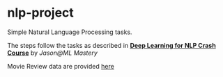 # nlp-project

Simple Natural Language Processing tasks.

The steps follow the tasks as described in [**Deep Learning for NLP Crash Course**](https://machinelearningmastery.com/crash-course-deep-learning-natural-language-processing/?utm_source=drip&utm_medium=email&utm_campaign=DLFNLP+Mini-Course&utm_content=Day+7%3A+Movie+Review+Sentiment+Analysis) by *Jason@ML Mastery*

Movie Review data are provided [here](https://t.dripemail2.com/c/eyJhbGciOiJIUzI1NiJ9.eyJhdWQiOiJkZXRvdXIiLCJpc3MiOiJtb25vbGl0aCIsInN1YiI6ImRldG91cl9saW5rIiwiaWF0IjoxNjY5MTE5MjY5LCJuYmYiOjE2NjkxMTkyNjksImFjY291bnRfaWQiOiI5NTU2NTg4IiwiZGVsaXZlcnlfaWQiOiJsaGMxYnNyM3VpcXBtZWRxZGhkZCIsInVybCI6Imh0dHBzOi8vcmF3LmdpdGh1YnVzZXJjb250ZW50LmNvbS9qYnJvd25sZWUvRGF0YXNldHMvbWFzdGVyL3Jldmlld19wb2xhcml0eS50YXIuZ3o_X19zPXZybng1N3NuNzRqMmNvZWxmNGFkJnV0bV9zb3VyY2U9ZHJpcCZ1dG1fbWVkaXVtPWVtYWlsJnV0bV9jYW1wYWlnbj1ETEZOTFArTWluaS1Db3Vyc2UmdXRtX2NvbnRlbnQ9RGF5KzclM0ErTW92aWUrUmV2aWV3K1NlbnRpbWVudCtBbmFseXNpcyJ9._OtyBuacWQ4axCh4hH7G57JfE8TbGObi0wuPtnm-U3A)
